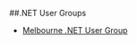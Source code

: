 ##.NET User Groups
- [Melbourne .NET User Group](https://www.meetup.com/Melbourne-NET-User-Group/)

